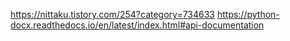 https://nittaku.tistory.com/254?category=734633
https://python-docx.readthedocs.io/en/latest/index.html#api-documentation